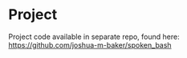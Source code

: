 # Project

Project code available in separate repo, found here: https://github.com/joshua-m-baker/spoken_bash

